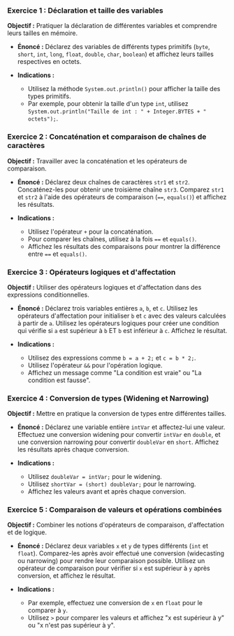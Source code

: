 ### Exercice 1 : Déclaration et taille des variables
**Objectif :** Pratiquer la déclaration de différentes variables et comprendre leurs tailles en mémoire.

- **Énoncé :** Déclarez des variables de différents types primitifs (`byte`, `short`, `int`, `long`, `float`, `double`, `char`, `boolean`) et affichez leurs tailles respectives en octets.

- **Indications :**
  - Utilisez la méthode `System.out.println()` pour afficher la taille des types primitifs.
  - Par exemple, pour obtenir la taille d'un type `int`, utilisez `System.out.println("Taille de int : " + Integer.BYTES + " octets");`.

### Exercice 2 : Concaténation et comparaison de chaînes de caractères
**Objectif :** Travailler avec la concaténation et les opérateurs de comparaison.

- **Énoncé :** Déclarez deux chaînes de caractères `str1` et `str2`. Concaténez-les pour obtenir une troisième chaîne `str3`. Comparez `str1` et `str2` à l'aide des opérateurs de comparaison (`==`, `equals()`) et affichez les résultats.

- **Indications :**
  - Utilisez l'opérateur `+` pour la concaténation.
  - Pour comparer les chaînes, utilisez à la fois `==` et `equals()`.
  - Affichez les résultats des comparaisons pour montrer la différence entre `==` et `equals()`.

### Exercice 3 : Opérateurs logiques et d'affectation
**Objectif :** Utiliser des opérateurs logiques et d'affectation dans des expressions conditionnelles.

- **Énoncé :** Déclarez trois variables entières `a`, `b`, et `c`. Utilisez les opérateurs d'affectation pour initialiser `b` et `c` avec des valeurs calculées à partir de `a`. Utilisez les opérateurs logiques pour créer une condition qui vérifie si `a` est supérieur à `b` ET `b` est inférieur à `c`. Affichez le résultat.

- **Indications :**
  - Utilisez des expressions comme `b = a + 2;` et `c = b * 2;`.
  - Utilisez l'opérateur `&&` pour l'opération logique.
  - Affichez un message comme "La condition est vraie" ou "La condition est fausse".

### Exercice 4 : Conversion de types (Widening et Narrowing)
**Objectif :** Mettre en pratique la conversion de types entre différentes tailles.

- **Énoncé :** Déclarez une variable entière `intVar` et affectez-lui une valeur. Effectuez une conversion widening pour convertir `intVar` en `double`, et une conversion narrowing pour convertir `doubleVar` en `short`. Affichez les résultats après chaque conversion.

- **Indications :**
  - Utilisez `doubleVar = intVar;` pour le widening.
  - Utilisez `shortVar = (short) doubleVar;` pour le narrowing.
  - Affichez les valeurs avant et après chaque conversion.

### Exercice 5 : Comparaison de valeurs et opérations combinées
**Objectif :** Combiner les notions d'opérateurs de comparaison, d'affectation et de logique.

- **Énoncé :** Déclarez deux variables `x` et `y` de types différents (`int` et `float`). Comparez-les après avoir effectué une conversion (widecasting ou narrowing) pour rendre leur comparaison possible. Utilisez un opérateur de comparaison pour vérifier si `x` est supérieur à `y` après conversion, et affichez le résultat.

- **Indications :**
  - Par exemple, effectuez une conversion de `x` en `float` pour le comparer à `y`.
  - Utilisez `>` pour comparer les valeurs et affichez "x est supérieur à y" ou "x n'est pas supérieur à y".